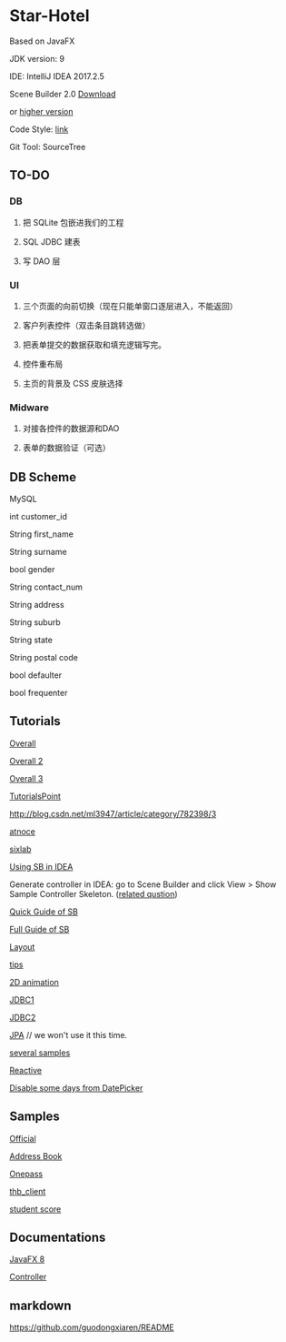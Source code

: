 # Star-Hotel
Based on JavaFX

JDK version: 9

IDE: IntelliJ IDEA 2017.2.5

Scene Builder 2.0 [Download](http://www.oracle.com/technetwork/java/javafxscenebuilder-1x-archive-2199384.html)

or [higher version](https://stackoverflow.com/questions/28808130/where-exactly-can-i-download-the-latest-version-of-scene-builder-for-java)

Code Style: [link](https://github.com/Dreampie/java-style-guide/blob/master/README.md)

Git Tool: SourceTree

## TO-DO

### DB

1. 把 SQLite 包嵌进我们的工程

2. SQL JDBC 建表

3. 写 DAO 层

### UI 

1. 三个页面的向前切换（现在只能单窗口逐层进入，不能返回）

2. 客户列表控件（双击条目跳转选做）

3. 把表单提交的数据获取和填充逻辑写完。

4. 控件重布局

5. 主页的背景及 CSS 皮肤选择

### Midware

1. 对接各控件的数据源和DAO

2. 表单的数据验证（可选）

## DB Scheme
MySQL

int customer_id

String first_name

String surname

bool gender

String contact_num

String address

String suburb

String state

String postal code

bool defaulter

bool frequenter

## Tutorials

[Overall](https://wizardforcel.gitbooks.io/tutorialspoint-java/javafx/662.html)

[Overall 2](https://www.beibq.cn/book/2ajm633/15640)

[Overall 3](http://code.makery.ch/library/javafx-8-tutorial/zh-cn/)

[TutorialsPoint](http://tutorialspoint.howtolib.com/javafx/javafx_quick_guide.htm)

http://blog.csdn.net/ml3947/article/category/782398/3

[atnoce](https://atnoce.com/?cate=1)

[sixlab](https://blog.sixlab.cn/archives/category/java/javafx)

[Using SB in IDEA](http://docs.oracle.com/javase/8/scene-builder-2/work-with-java-ides/sb-with-intellij.htm#JSBID102)

Generate controller in IDEA: go to Scene Builder and click View > Show Sample Controller Skeleton. ([related qustion](https://stackoverflow.com/questions/26865596/no-injectable-field-found-in-fxml-controller-class))

[Quick Guide of SB](http://docs.oracle.com/javase/8/scene-builder-2/get-started-tutorial/jfxsb-get_started.htm#JSBGS101)

[Full Guide of SB](http://docs.oracle.com/javase/8/scene-builder-2/user-guide/index.html)

[Layout](http://blog.csdn.net/theonegis/article/details/50184811)

[tips](http://www.cnblogs.com/yinger/archive/2012/04/17/2453522.html)

[2D animation](https://coderknock.com/blog/2016/07/21/JavaFX.html)

[JDBC1](https://www.youtube.com/watch?v=h01xi3UI9lk)

[JDBC2](https://gist.github.com/jewelsea/4955598)

[JPA](https://www.youtube.com/watch?v=ylsEcbGEGxU) // we won't use it this time.

[several samples](http://365programperday.blogspot.com.au/2013/07/javafx-and-mysql-sample-illustration.html)

[Reactive](http://www.oschina.net/translate/building-reactive-systems-with-javafx)

[Disable some days from DatePicker](http://o7planning.org/en/11085/javafx-datepicker-tutorial)

## Samples
[Official](http://docs.oracle.com/javase/8/javafx/get-started-tutorial/get_start_apps.htm#JFXST804)

[Address Book](http://www.javafxchina.net/blog/2015/08/fxml_address_book/)

[Onepass](https://gitee.com/softxj/onepass4.0/)

[thb_client](https://gitee.com/qnloft/thb_client)

[student score](https://github.com/JeremieAstray/studentScoreAnalysis/tree/master/src/com/jeremie/scoreAnalysis/controller)

## Documentations

[JavaFX 8](http://docs.oracle.com/javase/8/javafx/api/)

[Controller](http://fxexperience.com/controlsfx/)

## markdown
https://github.com/guodongxiaren/README